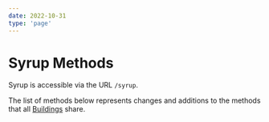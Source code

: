 ```yaml
---
date: 2022-10-31
type: 'page'
---
```


# Syrup Methods

Syrup is accessible via the URL `/syrup`.

The list of methods below represents changes and additions to the methods that all [Buildings](/api/Buildings) share.
